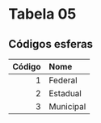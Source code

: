 # Tabela 05
## Códigos esferas

 | Código | Nome      |
 | -----: | :-------- |
 | 1      | Federal   |
 | 2      | Estadual  |
 | 3      | Municipal |
